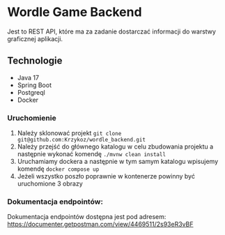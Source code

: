 # Wordle Game Backend

Jest to REST API, które ma za zadanie dostarczać informacji do warstwy graficznej aplikacji.

## Technologie

- Java 17
- Spring Boot
- Postgreql
- Docker

### Uruchomienie

1. Należy sklonować projekt `git clone git@github.com:Krzykoz/wordle_backend.git`
2. Należy przejść do głównego katalogu w celu zbudowania projektu a następnie wykonać komendę `./mvnw clean install`
3. Uruchamiamy dockera a następnie w tym samym katalogu wpisujemy komendę `docker compose up`
4. Jeżeli wszystko poszło poprawnie w kontenerze powinny być uruchomione 3 obrazy

### Dokumentacja endpointów:

Dokumentacja endpointów dostępna jest pod adresem: https://documenter.getpostman.com/view/4469511/2s93eR3vBF